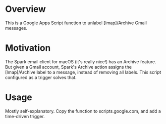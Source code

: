 # Overview
This is a Google Apps Script function to unlabel [Imap]/Archive Gmail messages.

# Motivation
The Spark email client for macOS (it's really nice!) has an Archive feature. But given a Gmail account, Spark's Archive action assigns the [Imap]/Archive label to a message, instead of removing all labels. This script configured as a trigger solves that.

# Usage

Mostly self-explanatory. Copy the function to scripts.google.com, and add a time-driven trigger.
